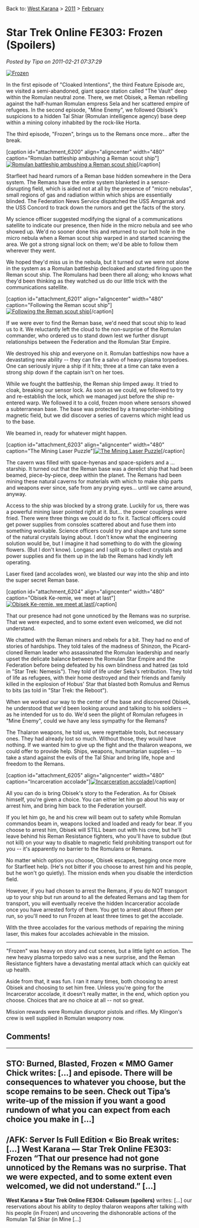 Back to: [West Karana](/posts/westkarana.md) > [2011](/posts/2011/westkarana.md) > [February](./westkarana.md)
# Star Trek Online FE303: Frozen (Spoilers)

*Posted by Tipa on 2011-02-21 07:37:29*

[![](../../../uploads/2011/02/GameClient-2011-02-19-13-57-38-51-480x326.jpg "Frozen")](../../../uploads/2011/02/GameClient-2011-02-19-13-57-38-51.jpg)

In the first episode of "Cloaked Intentions", the third Feature Episode arc, we visited a semi-abandoned, giant space station called "The Vault" deep within the Romulan neutral zone. There, we met Obisek, a Reman rebelling against the half-human Romulan empress Sela and her scattered empire of refugees. In the second episode, "Mine Enemy", we followed Obisek's suspicions to a hidden Tal Shiar (Romulan intelligence agency) base deep within a mining colony inhabited by the rock-like Horta.

The third episode, "Frozen", brings us to the Remans once more... after the break.


[caption id="attachment\_6200" align="aligncenter" width="480" caption="Romulan battleship ambushing a Reman scout ship"][![](../../../uploads/2011/02/GameClient-2011-02-19-13-59-29-61-480x325.jpg "Romulan battleship ambushing a Reman scout ship")](../../../uploads/2011/02/GameClient-2011-02-19-13-59-29-61.jpg)[/caption]

Starfleet had heard rumors of a Reman base hidden somewhere in the Dera system. The Remans have the entire system blanketed in a sensor-disrupting field, which is aided not at all by the presence of "micro nebulas", small regions of gas and radiation within which ships are essentially blinded. The Federation News Service dispatched the USS Amgarrak and the USS Concord to track down the rumors and get the facts of the story.

My science officer suggested modifying the signal of a communications satellite to indicate our presence, then hide in the micro nebula and see who showed up. We'd no sooner done this and returned to our bolt hole in the micro nebula when a Reman scout ship warped in and started scanning the area. We got a strong signal lock on them; we'd be able to follow them wherever they went.

We hoped they'd miss us in the nebula, but it turned out we were not alone in the system as a Romulan battleship decloaked and started firing upon the Reman scout ship. The Romulans had been there all along; who knows what they'd been thinking as they watched us do our little trick with the communications satellite.

[caption id="attachment\_6201" align="aligncenter" width="480" caption="Following the Reman scout ship"][![](../../../uploads/2011/02/GameClient-2011-02-19-14-01-34-65-480x299.jpg "Following the Reman scout ship")](../../../uploads/2011/02/GameClient-2011-02-19-14-01-34-65.jpg)[/caption]

If we were ever to find the Reman base, we'd need that scout ship to lead us to it. We reluctantly left the cloud to the non-surprise of the Romulan commander, who ordered us to stand down lest we further disrupt relationships between the Federation and the Romulan Star Empire.

We destroyed his ship and everyone on it. Romulan battleships now have a devastating new ability -- they can fire a salvo of heavy plasma torpedoes. One can seriously injure a ship if it hits; three at a time can take even a strong ship down if the captain isn't on her toes.

While we fought the battleship, the Reman ship limped away. It tried to cloak, breaking our sensor lock. As soon as we could, we followed to try and re-establish the lock, which we managed just before the ship re-entered warp. We followed it to a cold, frozen moon where sensors showed a subterranean base. The base was protected by a transporter-inhibiting magnetic field, but we did discover a series of caverns which might lead us to the base.

We beamed in, ready for whatever might happen.

[caption id="attachment\_6203" align="aligncenter" width="480" caption="The Mining Laser Puzzle"][![](../../../uploads/2011/02/GameClient-2011-02-19-14-13-54-21-480x384.jpg "The Mining Laser Puzzle")](../../../uploads/2011/02/GameClient-2011-02-19-14-13-54-21.jpg)[/caption]

The cavern was filled with space-hyenas and space-spiders and a ... starship. It turned out that the Reman base was a derelict ship that had been beamed, piece-by-piece, deep within the planet. The Remans had been mining these natural caverns for materials with which to make ship parts and weapons ever since, safe from any prying eyes... until we came around, anyway.

Access to the ship was blocked by a strong grate. Luckily for us, there was a powerful mining laser pointed right at it. But... the power couplings were fried. There were three things we could do to fix it. Tactical officers could get power supplies from consoles scattered about and fuse them into something workable. Science officers could try and shape and tune some of the natural crystals laying about. I don't know what the engineering solution would be, but I imagine it had something to do with the glowing flowers. (But I don't know). Longasc and I split up to collect crystals and power supplies and fix them up in the lab the Remans had kindly left operating.

Laser fixed (and accolades won), we blasted our way into the ship and into the super secret Reman base.

[caption id="attachment\_6204" align="aligncenter" width="480" caption="Obisek Ke-remie, we meet at last"][![](../../../uploads/2011/02/GameClient-2011-02-19-14-17-51-57-480x384.jpg "Obisek Ke-remie, we meet at last")](../../../uploads/2011/02/GameClient-2011-02-19-14-17-51-57.jpg)[/caption]

That our presence had not gone unnoticed by the Remans was no surprise. That we were expected, and to some extent even welcomed, we did not understand.

We chatted with the Reman miners and rebels for a bit. They had no end of stories of hardships. They told tales of the madness of Shinzon, the Picard-cloned Reman leader who assassinated the Romulan leadership and nearly upset the delicate balance between the Romulan Star Empire and the Federation before being defeated by his own blindness and hatred (as told in "Star Trek: Nemesis"). They told of life under Seka's retribution. They told of life as refugees, with their home destroyed and their friends and family killed in the explosion of Hobus' Star that blasted both Romulus and Remus to bits (as told in "Star Trek: the Reboot").

When we worked our way to the center of the base and discovered Obisek, he understood that we'd been looking around and talking to his soldiers -- as he intended for us to do. We'd seen the plight of Romulan refugees in "Mine Enemy", could we have any less sympathy for the Remans?

The Thalaron weapons, he told us, were regrettable tools, but necessary ones. They had already lost so much. Without those, they would have nothing. If we wanted him to give up the fight and the thalaron weapons, we could offer to provide help. Ships, weapons, humanitarian supplies -- to take a stand against the evils of the Tal Shiar and bring life, hope and freedom to the Remans.

[caption id="attachment\_6205" align="aligncenter" width="480" caption="Incarceration accolade"][![](../../../uploads/2011/02/GameClient-2011-02-20-18-28-59-10-480x385.jpg "Incarceration accolade")](../../../uploads/2011/02/GameClient-2011-02-20-18-28-59-10.jpg)[/caption]

All you can do is bring Obisek's story to the Federation. As for Obisek himself, you're given a choice. You can either let him go about his way or arrest him, and bring him back to the Federation yourself.

If you let him go, he and his crew will beam out to safety while Romulan commandos beam in, weapons locked and loaded and ready for bear. If you choose to arrest him, Obisek will STILL beam out with his crew, but he'll leave behind his Reman Resistance fighters, who you'll have to subdue (but not kill) on your way to disable to magnetic field prohibiting transport out for you -- it's apparently no barrier to the Romulans or Remans.

No matter which option you choose, Obisek escapes, begging once more for Starfleet help. (He's not bitter if you choose to arrest him and his people, but he won't go quietly). The mission ends when you disable the interdiction field.

However, if you had chosen to arrest the Remans, if you do NOT transport up to your ship but run around to all the defeated Remans and tag them for transport, you will eventually receive the hidden Incarceratior accolade once you have arrested forty of them. You get to arrest about fifteen per run, so you'll need to run Frozen at least three times to get the accolade.

With the three accolades for the various methods of repairing the mining laser, this makes four accolades achievable in the mission.

---

"Frozen" was heavy on story and cut scenes, but a little light on action. The new heavy plasma torpedo salvo was a new surprise, and the Reman Resistance fighters have a devastating mental attack which can quickly eat up health.

Aside from that, it was fun. I ran it many times, both choosing to arrest Obisek and choosing to set him free. Unless you're going for the Incarcerator accolade, it doesn't really matter, in the end, which option you choose. Choices that are no choice at all -- not so great.

Mission rewards were Romulan disruptor pistols and rifles. My Klingon's crew is well supplied in Romulan weaponry now.
## Comments!
---
**STO: Burned, Blasted, Frozen &laquo; MMO Gamer Chick** writes: [...] and episode. There will be consequences to whatever you choose, but the scope remains to be seen. Check out Tipa&#8217;s write-up of the mission if you want a good rundown of what you can expect from each choice you make in [...]
---
**/AFK: Server Is Full Edition &laquo; Bio Break** writes: [...] West Karana &#8212; Star Trek Online FE303: Frozen &#8220;That our presence had not gone unnoticed by the Remans was no surprise. That we were expected, and to some extent even welcomed, we did not understand.&#8221; [...]
---
**West Karana » Star Trek Online FE304: Coliseum (spoilers)** writes: [...] our reservations about his ability to deploy thalaron weapons after talking with his people (in Frozen) and uncovering the dishonorable actions of the Romulan Tal Shiar (in Mine [...]
